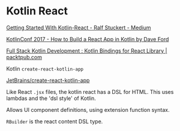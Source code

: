 # Kotlin React

[Getting Started With Kotlin-React - Ralf Stuckert - Medium](https://medium.com/@ralf.stuckert/getting-started-with-kotlin-react-c5f3b079a8bf)

[KotlinConf 2017 - How to Build a React App in Kotlin by Dave Ford](https://www.youtube.com/watch?v=FDOECr-sT6U)

[Full Stack Kotlin Development : Kotlin Bindings for React Library | packtpub.com](https://www.youtube.com/watch?v=3O7zuYF1ZGo)

Kotlin `create-react-kotlin-app`

[JetBrains/create-react-kotlin-app](https://github.com/JetBrains/create-react-kotlin-app)

Like React `.jsx` files, the kotlin react has a DSL for HTML.  This uses lambdas and the 'dsl style' of Kotlin.

Allows UI component definitions, using extension function syntax.

`RBuilder` is the react content DSL type.